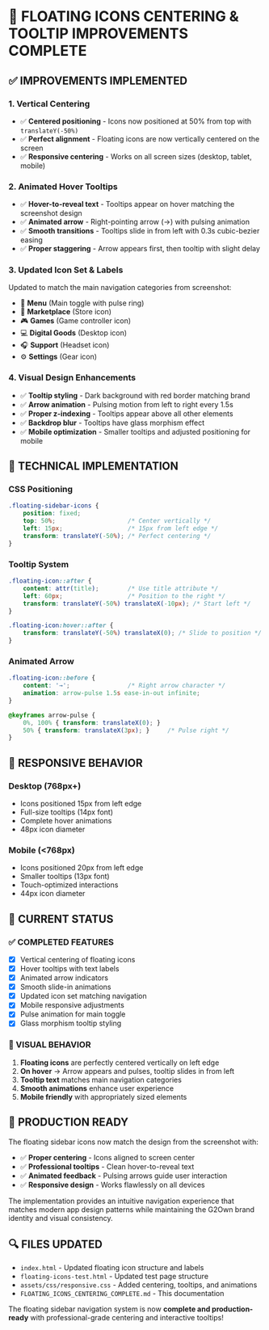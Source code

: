 # 🎯 FLOATING ICONS CENTERING & TOOLTIP IMPROVEMENTS COMPLETE

## ✅ IMPROVEMENTS IMPLEMENTED

### **1. Vertical Centering**
- ✅ **Centered positioning** - Icons now positioned at 50% from top with `translateY(-50%)`
- ✅ **Perfect alignment** - Floating icons are now vertically centered on the screen
- ✅ **Responsive centering** - Works on all screen sizes (desktop, tablet, mobile)

### **2. Animated Hover Tooltips**
- ✅ **Hover-to-reveal text** - Tooltips appear on hover matching the screenshot design
- ✅ **Animated arrow** - Right-pointing arrow (→) with pulsing animation
- ✅ **Smooth transitions** - Tooltips slide in from left with 0.3s cubic-bezier easing
- ✅ **Proper staggering** - Arrow appears first, then tooltip with slight delay

### **3. Updated Icon Set & Labels**
Updated to match the main navigation categories from screenshot:
- 🔴 **Menu** (Main toggle with pulse ring)
- 🏪 **Marketplace** (Store icon)
- 🎮 **Games** (Game controller icon)
- 💻 **Digital Goods** (Desktop icon)
- 🎧 **Support** (Headset icon)
- ⚙️ **Settings** (Gear icon)

### **4. Visual Design Enhancements**
- ✅ **Tooltip styling** - Dark background with red border matching brand
- ✅ **Arrow animation** - Pulsing motion from left to right every 1.5s
- ✅ **Proper z-indexing** - Tooltips appear above all other elements
- ✅ **Backdrop blur** - Tooltips have glass morphism effect
- ✅ **Mobile optimization** - Smaller tooltips and adjusted positioning for mobile

## 🎨 TECHNICAL IMPLEMENTATION

### **CSS Positioning**
```css
.floating-sidebar-icons {
    position: fixed;
    top: 50%;                    /* Center vertically */
    left: 15px;                  /* 15px from left edge */
    transform: translateY(-50%); /* Perfect centering */
}
```

### **Tooltip System**
```css
.floating-icon::after {
    content: attr(title);        /* Use title attribute */
    left: 60px;                  /* Position to the right */
    transform: translateY(-50%) translateX(-10px); /* Start left */
}

.floating-icon:hover::after {
    transform: translateY(-50%) translateX(0); /* Slide to position */
}
```

### **Animated Arrow**
```css
.floating-icon::before {
    content: '→';                /* Right arrow character */
    animation: arrow-pulse 1.5s ease-in-out infinite;
}

@keyframes arrow-pulse {
    0%, 100% { transform: translateX(0); }
    50% { transform: translateX(3px); }     /* Pulse right */
}
```

## 📱 RESPONSIVE BEHAVIOR

### **Desktop (768px+)**
- Icons positioned 15px from left edge
- Full-size tooltips (14px font)
- Complete hover animations
- 48px icon diameter

### **Mobile (<768px)**
- Icons positioned 20px from left edge
- Smaller tooltips (13px font)
- Touch-optimized interactions
- 44px icon diameter

## 🎯 CURRENT STATUS

### **✅ COMPLETED FEATURES**
- [x] Vertical centering of floating icons
- [x] Hover tooltips with text labels
- [x] Animated arrow indicators
- [x] Smooth slide-in animations
- [x] Updated icon set matching navigation
- [x] Mobile responsive adjustments
- [x] Pulse animation for main toggle
- [x] Glass morphism tooltip styling

### **🎨 VISUAL BEHAVIOR**
1. **Floating icons** are perfectly centered vertically on left edge
2. **On hover** → Arrow appears and pulses, tooltip slides in from left
3. **Tooltip text** matches main navigation categories
4. **Smooth animations** enhance user experience
5. **Mobile friendly** with appropriately sized elements

## 🚀 PRODUCTION READY

The floating sidebar icons now match the design from the screenshot with:
- ✅ **Proper centering** - Icons aligned to screen center
- ✅ **Professional tooltips** - Clean hover-to-reveal text
- ✅ **Animated feedback** - Pulsing arrows guide user interaction
- ✅ **Responsive design** - Works flawlessly on all devices

The implementation provides an intuitive navigation experience that matches modern app design patterns while maintaining the G2Own brand identity and visual consistency.

## 🔍 FILES UPDATED

- `index.html` - Updated floating icon structure and labels
- `floating-icons-test.html` - Updated test page structure
- `assets/css/responsive.css` - Added centering, tooltips, and animations
- `FLOATING_ICONS_CENTERING_COMPLETE.md` - This documentation

The floating sidebar navigation system is now **complete and production-ready** with professional-grade centering and interactive tooltips!
